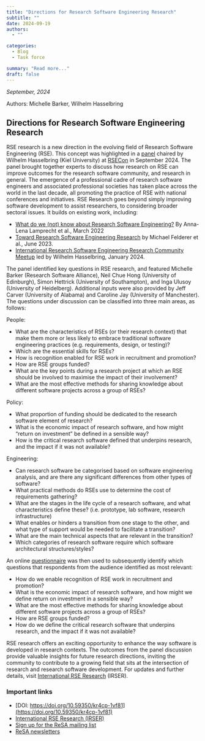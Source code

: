 ```yaml
---
title: "Directions for Research Software Engineering Research"
subtitle: ""
date: 2024-09-19
authors:
  - ""

categories: 
  - Blog
  - Task force

summary: "Read more..."
draft: false
---
```


_September, 2024_  

Authors: Michelle Barker, Wilhelm Hasselbring

## Directions for Research Software Engineering Research

RSE research is a new direction in the evolving field of Research Software Engineering (RSE). This concept was highlighted in a [panel](https://oceanrep.geomar.de/id/eprint/60691/) chaired by Wilhelm Hasselbring (Kiel University) at [RSECon](https://rsecon24.society-rse.org/) in September 2024. The panel brought together experts to discuss how research on RSE can improve outcomes for the research software community, and research in general.
The emergence of a professional cadre of research software engineers and associated professional societies has taken place across the world in the last decade, all promoting the practice of RSE with national conferences and initiatives. RSE Research goes beyond simply improving software development to assist researchers, to considering broader sectoral issues. It builds on existing work, including: 

* [What do we (not) know about Research Software Engineering?](https://doi.org/10.5281/zenodo.6395908) By Anna-Lena Lamprecht et al., March 2022
* [Toward Research Software Engineering Research](https://doi.org/10.5281/ZENODO.8020525) by Michael Felderer et al., June 2023. 
* [International Research Software Engineering Research Community Meetup](https://fg-rse.gi.de/veranstaltung/international-research-software-engineering-research-community-meetup) led by Wilhelm Hasselbring, January 2024.

The panel identified key questions in RSE research, and featured Michelle Barker (Research Software Alliance), Neil Chue Hong (University of Edinburgh), Simon Hettrick (University of Southampton), and Inga Ulusoy (University of Heidelberg). Additional inputs were also provided by Jeff Carver (University of Alabama) and Caroline Jay (University of Manchester). The questions under discussion can be classified into three main areas, as follows:

People:
* What are the characteristics of RSEs (or their research context) that make them more or less likely to embrace traditional software engineering practices (e.g. requirements, design, or testing)?
* Which are the essential skills for RSEs?
* How is recognition enabled for RSE work in recruitment and promotion?
* How are RSE groups funded?
* What are the key points during a research project at which an RSE should be involved to maximise the impact of their involvement?
* What are the most effective methods for sharing knowledge about different software projects across a group of RSEs?

Policy:
* What proportion of funding should be dedicated to the research software element of research?
* What is the economic impact of research software, and how might “return on investment” be defined in a sensible way?
* How is the critical research software defined that underpins research, and the impact if it was not available?

Engineering:
* Can research software be categorised based on software engineering analysis, and are there any significant differences from other types of software?
* What practical methods do RSEs use to determine the cost of requirements gathering?
* What are the stages in the life cycle of a research software, and what characteristics define these? (i.e. prototype, lab software, research infrastructure)
* What enables or hinders a transition from one stage to the other, and what type of support would be needed to facilitate a transition?
* What are the main technical aspects that are relevant in the transition?
* Which categories of research software require which software architectural structures/styles?

An online [questionnaire](https://docs.google.com/forms/d/e/1FAIpQLSf9lgs194WrFWrxXlDX-dVf1qBR_ZNfWtthcIsSl0Q2Qo2GsA/viewform) was then used to subsequently identify which questions that respondents from the audience identified as most relevant:

* How do we enable recognition of RSE work in recruitment and promotion?
* What is the economic impact of research software, and how might we define return on investment in a sensible way?
* What are the most effective methods for sharing knowledge about different software projects across a group of RSEs?
* How are RSE groups funded?
* How do we define the critical research software that underpins research, and the impact if it was not available?

RSE research offers an exciting opportunity to enhance the way software is developed in research contexts. The outcomes from the panel discussion provide valuable insights for future research directions, inviting the community to contribute to a growing field that sits at the intersection of research and research software development. For updates and further details, visit [International RSE Research](https://irser.github.io/) (IRSER).

### Important links
  * [DOI: https://doi.org/10.59350/kr4cp-1vf81](https://doi.org/10.59350/kr4cp-1vf81)
  * [International RSE Research (IRSER)](https://irser.github.io/)
  * [Sign up for the ReSA mailing list](https://landing.mailerlite.com/webforms/landing/i5e1h2)
  * [ReSA newsletters](/news)
